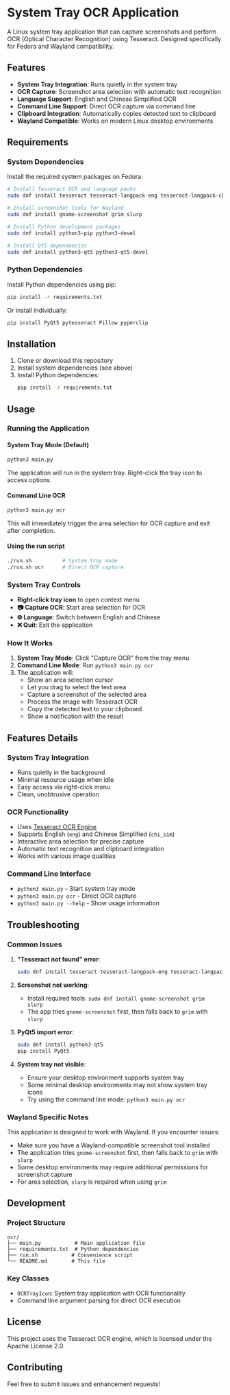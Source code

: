 # System Tray OCR Application

A Linux system tray application that can capture screenshots and perform OCR (Optical Character Recognition) using Tesseract. Designed specifically for Fedora and Wayland compatibility.

## Features

- **System Tray Integration**: Runs quietly in the system tray
- **OCR Capture**: Screenshot area selection with automatic text recognition
- **Language Support**: English and Chinese Simplified OCR
- **Command Line Support**: Direct OCR capture via command line
- **Clipboard Integration**: Automatically copies detected text to clipboard
- **Wayland Compatible**: Works on modern Linux desktop environments

## Requirements

### System Dependencies

Install the required system packages on Fedora:

```bash
# Install Tesseract OCR and language packs
sudo dnf install tesseract tesseract-langpack-eng tesseract-langpack-chi-sim

# Install screenshot tools for Wayland
sudo dnf install gnome-screenshot grim slurp

# Install Python development packages
sudo dnf install python3-pip python3-devel

# Install Qt5 dependencies
sudo dnf install python3-qt5 python3-qt5-devel
```

### Python Dependencies

Install Python dependencies using pip:

```bash
pip install -r requirements.txt
```

Or install individually:

```bash
pip install PyQt5 pytesseract Pillow pyperclip
```

## Installation

1. Clone or download this repository
2. Install system dependencies (see above)
3. Install Python dependencies:
   ```bash
   pip install -r requirements.txt
   ```

## Usage

### Running the Application

#### System Tray Mode (Default)
```bash
python3 main.py
```

The application will run in the system tray. Right-click the tray icon to access options.

#### Command Line OCR
```bash
python3 main.py ocr
```

This will immediately trigger the area selection for OCR capture and exit after completion.

#### Using the run script
```bash
./run.sh          # System tray mode
./run.sh ocr      # Direct OCR capture
```

### System Tray Controls

- **Right-click tray icon** to open context menu
- **📷 Capture OCR**: Start area selection for OCR
- **🌐 Language**: Switch between English and Chinese
- **❌ Quit**: Exit the application

### How It Works

1. **System Tray Mode**: Click "Capture OCR" from the tray menu
2. **Command Line Mode**: Run `python3 main.py ocr`
3. The application will:
   - Show an area selection cursor
   - Let you drag to select the text area
   - Capture a screenshot of the selected area
   - Process the image with Tesseract OCR
   - Copy the detected text to your clipboard
   - Show a notification with the result

## Features Details

### System Tray Integration
- Runs quietly in the background
- Minimal resource usage when idle
- Easy access via right-click menu
- Clean, unobtrusive operation

### OCR Functionality
- Uses [Tesseract OCR Engine](https://github.com/tesseract-ocr/tesseract)
- Supports English (`eng`) and Chinese Simplified (`chi_sim`)
- Interactive area selection for precise capture
- Automatic text recognition and clipboard integration
- Works with various image qualities

### Command Line Interface
- `python3 main.py` - Start system tray mode
- `python3 main.py ocr` - Direct OCR capture
- `python3 main.py --help` - Show usage information

## Troubleshooting

### Common Issues

1. **"Tesseract not found" error**:
   ```bash
   sudo dnf install tesseract tesseract-langpack-eng tesseract-langpack-chi-sim
   ```

2. **Screenshot not working**:
   - Install required tools: `sudo dnf install gnome-screenshot grim slurp`
   - The app tries `gnome-screenshot` first, then falls back to `grim` with `slurp`

3. **PyQt5 import error**:
   ```bash
   sudo dnf install python3-qt5
   pip install PyQt5
   ```

4. **System tray not visible**:
   - Ensure your desktop environment supports system tray
   - Some minimal desktop environments may not show system tray icons
   - Try using the command line mode: `python3 main.py ocr`

### Wayland Specific Notes

This application is designed to work with Wayland. If you encounter issues:

- Make sure you have a Wayland-compatible screenshot tool installed
- The application tries `gnome-screenshot` first, then falls back to `grim` with `slurp`
- Some desktop environments may require additional permissions for screenshot capture
- For area selection, `slurp` is required when using `grim`

## Development

### Project Structure
```
ocr/
├── main.py           # Main application file
├── requirements.txt  # Python dependencies
├── run.sh           # Convenience script
└── README.md        # This file
```

### Key Classes
- `OCRTrayIcon`: System tray application with OCR functionality
- Command line argument parsing for direct OCR execution

## License

This project uses the Tesseract OCR engine, which is licensed under the Apache License 2.0.

## Contributing

Feel free to submit issues and enhancement requests!
